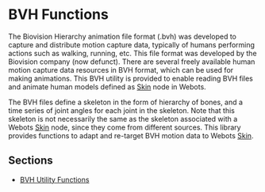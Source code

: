 # BVH Functions

The Biovision Hierarchy animation file format (.bvh) was developed to capture and distribute motion capture data, typically of humans performing actions such as walking, running, etc.
This file format was developed by the Biovision company (now defunct).
There are several freely available human motion capture data resources in BVH format, which can be used for making animations.
This BVH utility is provided to enable reading BVH files and animate human models defined as [Skin](#skin) node in Webots.

The BVH files define a skeleton in the form of hierarchy of bones, and a time series of joint angles for each joint in the skeleton. Note that this skeleton is not necessarily the same as the skeleton associated with a Webots [Skin](#skin) node, since they come from different sources.
This library provides functions to adapt and re-target BVH motion data to Webots [Skin](#skin).


## Sections
- [BVH Utility Functions](bvh.md)
